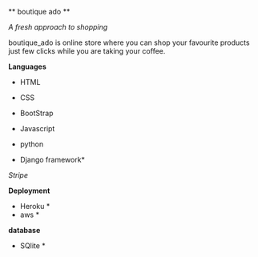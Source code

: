** boutique ado **

*A fresh approach to shopping*

 boutique_ado is online store where you can shop your favourite products just few clicks while you are taking your coffee.
 
 **Languages**

* HTML

* CSS

* BootStrap

* Javascript

* python

* Django framework*

*Stripe*

**Deployment**

* Heroku *
* aws *

**database**

* SQlite *




 
